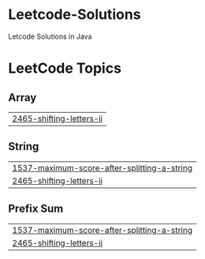 # Leetcode-Solutions
Letcode Solutions in Java

<!---LeetCode Topics Start-->
# LeetCode Topics
## Array
|  |
| ------- |
| [2465-shifting-letters-ii](https://github.com/SonakshiA/Leetcode-Solutions/tree/master/2465-shifting-letters-ii) |
## String
|  |
| ------- |
| [1537-maximum-score-after-splitting-a-string](https://github.com/SonakshiA/Leetcode-Solutions/tree/master/1537-maximum-score-after-splitting-a-string) |
| [2465-shifting-letters-ii](https://github.com/SonakshiA/Leetcode-Solutions/tree/master/2465-shifting-letters-ii) |
## Prefix Sum
|  |
| ------- |
| [1537-maximum-score-after-splitting-a-string](https://github.com/SonakshiA/Leetcode-Solutions/tree/master/1537-maximum-score-after-splitting-a-string) |
| [2465-shifting-letters-ii](https://github.com/SonakshiA/Leetcode-Solutions/tree/master/2465-shifting-letters-ii) |
<!---LeetCode Topics End-->